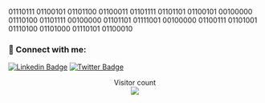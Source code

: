 <!-- Introduction -->                                                                                                                                  
01110111 01100101 01101100 01100011 01101111 01101101 01100101 00100000 01110100 01101111 00100000 01101101 01111001 00100000 01100111 01101001 01110100 01101000 01110101 01100010
                              
### 🤝 Connect with me:
[![Linkedin Badge](https://img.shields.io/badge/-LinkedIn-blue?style=flat-square&logo=Linkedin&logoColor=white&link=https://www.linkedin.com/in/davidadamszx1/)](https://www.linkedin.com/in/davidadamszx1/)  [![Twitter Badge](https://img.shields.io/badge/-Twitter-1ca0f1?style=flat-square&labelColor=1ca0f1&logo=twitter&logoColor=white&link=https://twitter.com/david64adams)](https://twitter.com/david64adams)      

<p align="center"> 
  Visitor count<br>
  <img src="https://profile-counter.glitch.me/davidatoms/count.svg" />
</p>
